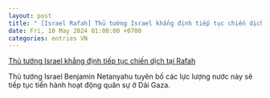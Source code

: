 ```yaml
---
layout: post
title: " [Israel Rafah] Thủ tướng Israel khẳng định tiếp tục chiến dịch tại Rafah"
date: Fri, 10 May 2024 01:00:00 +0700
categories: entries VN
---
```

[Thủ tướng Israel khẳng định tiếp tục chiến dịch tại Rafah](https://baotintuc.vn/the-gioi/thu-tuong-israel-khang-dinh-tiep-tuc-chien-dich-tai-rafah-20240509224015005.htm)

Thủ tướng Israel Benjamin Netanyahu tuyên bố các lực lượng nước này sẽ tiếp tục tiến hành hoạt động quân sự ở Dải Gaza.

